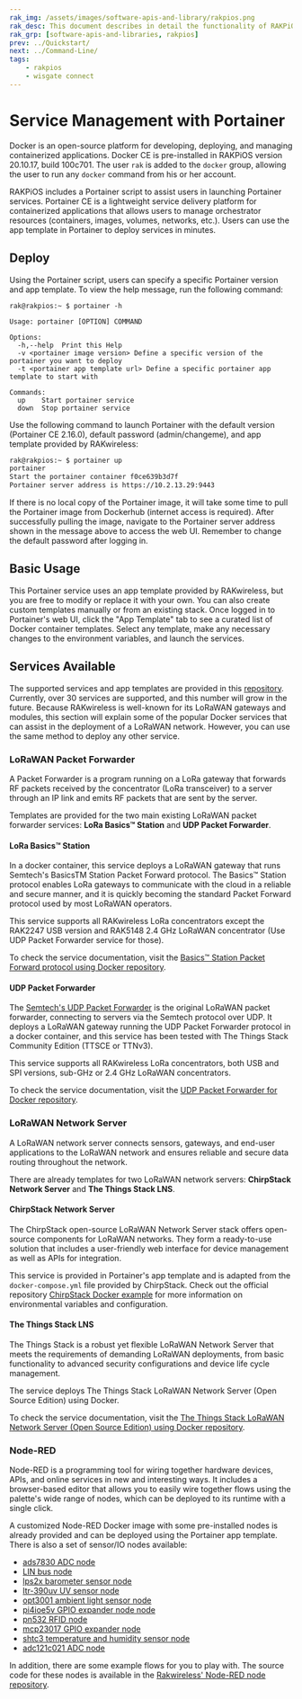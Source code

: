 ```yaml
---
rak_img: /assets/images/software-apis-and-library/rakpios.png
rak_desc: This document describes in detail the functionality of RAKPiOS, a custom OS for CM4-based products based on Raspberry Pi OS, including Docker and rakpios-cli for network and service management.
rak_grp: [software-apis-and-libraries, rakpios]
prev: ../Quickstart/
next: ../Command-Line/
tags:
    - rakpios
    - wisgate connect
---
```


# Service Management with Portainer

Docker is an open-source platform for developing, deploying, and managing containerized applications. Docker CE is pre-installed in RAKPiOS version 20.10.17, build 100c701. The user `rak` is added to the `docker` group, allowing the user to run any `docker` command from his or her account.

RAKPiOS includes a Portainer script to assist users in launching Portainer services. Portainer CE is a lightweight service delivery platform for containerized applications that allows users to manage orchestrator resources (containers, images, volumes, networks, etc.). Users can use the app template in Portainer to deploy services in minutes.

## Deploy

Using the Portainer script, users can specify a specific Portainer version and app template. To view the help message, run the following command:

```
rak@rakpios:~ $ portainer -h

Usage: portainer [OPTION] COMMAND

Options:
  -h,--help  Print this Help
  -v <portainer image version> Define a specific version of the portainer you want to deploy
  -t <portainer app template url> Define a specific portainer app template to start with

Commands:
  up    Start portainer service
  down  Stop portainer service
```

Use the following command to launch Portainer with the default version (Portainer CE 2.16.0), default password (admin/changeme), and app template provided by RAKwireless:

```bash
rak@rakpios:~ $ portainer up
portainer
Start the portainer container f0ce639b3d7f
Portainer server address is https://10.2.13.29:9443
```

If there is no local copy of the Portainer image, it will take some time to pull the Portainer image from Dockerhub (internet access is required). After successfully pulling the image, navigate to the Portainer server address shown in the message above to access the web UI. Remember to change the default password after logging in.

## Basic Usage

This Portainer service uses an app template provided by RAKwireless, but you are free to modify or replace it with your own. You can also create custom templates manually or from an existing stack. Once logged in to Portainer's web UI, click the "App Template" tab to see a curated list of Docker container templates. Select any template, make any necessary changes to the environment variables, and launch the services.

<rk-img
  src="/assets/images/software-apis-and-library/rakpios/portainer/portainer-app-template.png"
  width="70%"
  caption="Portainer Application Templates"
/>

## Services Available

The supported services and app templates are provided in this [repository](https://github.com/RAKWireless/portainer-templates). Currently, over 30 services are supported, and this number will grow in the future. Because RAKwireless is well-known for its LoRaWAN gateways and modules, this section will explain some of the popular Docker services that can assist in the deployment of a LoRaWAN network. However, you can use the same method to deploy any other service.

### LoRaWAN Packet Forwarder

A Packet Forwarder is a program running on a LoRa gateway that forwards RF packets received by the concentrator (LoRa transceiver) to a server through an IP link and emits RF packets that are sent by the server.

Templates are provided for the two main existing LoRaWAN packet forwarder services: **LoRa Basics™ Station** and **UDP Packet Forwarder**.

#### LoRa Basics™ Station

In a docker container, this service deploys a LoRaWAN gateway that runs Semtech's BasicsTM Station Packet Forward protocol. The Basics™ Station protocol enables LoRa gateways to communicate with the cloud in a reliable and secure manner, and it is quickly becoming the standard Packet Forward protocol used by most LoRaWAN operators.

This service supports all RAKwireless LoRa concentrators except the RAK2247 USB version and RAK5148 2.4&nbsp;GHz LoRaWAN concentrator (Use UDP Packet Forwarder service for those).

To check the service documentation, visit the [Basics™ Station Packet Forward protocol using Docker repository](https://github.com/xoseperez/basicstation).

#### UDP Packet Forwarder

The [Semtech's UDP Packet Forwarder](https://github.com/lora-net/packet_forwarder) is the original LoRaWAN packet forwarder, connecting to servers via the Semtech protocol over UDP. It deploys a LoRaWAN gateway running the UDP Packet Forwarder protocol in a docker container, and this service has been tested with The Things Stack Community Edition (TTSCE or TTNv3).

This service supports all RAKwireless LoRa concentrators, both USB and SPI versions, sub-GHz or 2.4&nbsp;GHz LoRaWAN concentrators.

To check the service documentation, visit the [UDP Packet Forwarder for Docker repository](https://github.com/RAKWireless/udp-packet-forwarder).


### LoRaWAN Network Server

A LoRaWAN network server connects sensors, gateways, and end-user applications to the LoRaWAN network and ensures reliable and secure data routing throughout the network.

There are already templates for two LoRaWAN network servers: **ChirpStack Network Server** and **The Things Stack LNS**.

#### ChirpStack Network Server

The ChirpStack open-source LoRaWAN Network Server stack offers open-source components for LoRaWAN networks. They form a ready-to-use solution that includes a user-friendly web interface for device management as well as APIs for integration.

This service is provided in Portainer's app template and is adapted from the `docker-compose.yml` file provided by ChirpStack. Check out the official repository [ChirpStack Docker example](https://github.com/brocaar/chirpstack-docker) for more information on environmental variables and configuration.

#### The Things Stack LNS

The Things Stack is a robust yet flexible LoRaWAN Network Server that meets the requirements of demanding LoRaWAN deployments, from basic functionality to advanced security configurations and device life cycle management.

The service deploys The Things Stack LoRaWAN Network Server (Open Source Edition) using Docker.

To check the service documentation, visit the [The Things Stack LoRaWAN Network Server (Open Source Edition) using Docker repository](https://github.com/xoseperez/the-things-stack-docker).

### Node-RED

Node-RED is a programming tool for wiring together hardware devices, APIs, and online services in new and interesting ways. It includes a browser-based editor that allows you to easily wire together flows using the palette's wide range of nodes, which can be deployed to its runtime with a single click.

A customized Node-RED Docker image with some pre-installed nodes is already provided and can be deployed using the Portainer app template. There is also a set of sensor/IO nodes available:

- [ads7830 ADC node](https://flows.nodered.org/node/@rakwireless/ads7830)
- [LIN bus node](https://flows.nodered.org/node/@rakwireless/linbus)
- [lps2x barometer sensor node](https://flows.nodered.org/node/@rakwireless/lps2x)
- [ltr-390uv UV sensor node](https://flows.nodered.org/node/@rakwireless/ltr-390uv)
- [opt3001 ambient light sensor node](https://flows.nodered.org/node/@rakwireless/opt3001)
- [pi4ioe5v GPIO expander node node](https://flows.nodered.org/node/@rakwireless/pi4ioe5v)
- [pn532 RFID node](https://flows.nodered.org/node/@rakwireless/pn532)
- [mcp23017 GPIO expander node](https://flows.nodered.org/node/@rakwireless/mcp-pcf-aio)
- [shtc3 temperature and humidity sensor node](https://flows.nodered.org/node/@rakwireless/shtc3)
- [adc121c021 ADC node](https://flows.nodered.org/node/@rakwireless/adc121c021)

In addition, there are some example flows for you to play with. The source code for these nodes is available in the [Rakwireless' Node-RED node repository](https://github.com/RAKWireless/node-red-nodes).